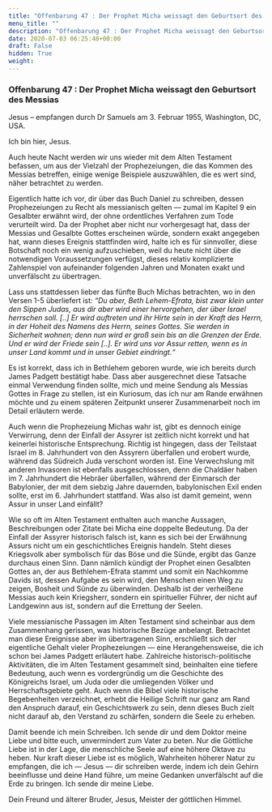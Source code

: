```yaml
---
title: "Offenbarung 47 : Der Prophet Micha weissagt den Geburtsort des Messias"
menu_title: ""
description: "Offenbarung 47 : Der Prophet Micha weissagt den Geburtsort des Messias"
date: 2020-07-03 06:25:48+00:00
draft: False
hidden: True
weight:
---
```

### Offenbarung 47 : Der Prophet Micha weissagt den Geburtsort des Messias

Jesus – empfangen durch Dr Samuels am 3. Februar 1955, Washington, DC, USA.

Ich bin hier, Jesus.

Auch heute Nacht werden wir uns wieder mit dem Alten Testament befassen, um aus der Vielzahl der Prophezeiungen, die das Kommen des Messias betreffen, einige wenige Beispiele auszuwählen, die es wert sind, näher betrachtet zu werden.

Eigentlich hatte ich vor, dir über das Buch Daniel zu schreiben, dessen Prophezeiungen zu Recht als messianisch gelten — zumal im Kapitel 9 ein Gesalbter erwähnt wird, der ohne ordentliches Verfahren zum Tode verurteilt wird. Da der Prophet aber nicht nur vorhergesagt hat, dass der Messias und Gesalbte Gottes erscheinen würde, sondern exakt angegeben hat, wann dieses Ereignis stattfinden wird, halte ich es für sinnvoller, diese Botschaft noch ein wenig aufzuschieben, weil du heute nicht über die notwendigen Voraussetzungen verfügst, dieses relativ komplizierte Zahlenspiel von aufeinander folgenden Jahren und Monaten exakt und unverfälscht zu übertragen.

Lass uns stattdessen lieber das fünfte Buch Michas betrachten, wo in den Versen 1-5 überliefert ist:  *“Du aber, Beth Lehem-Efrata, bist zwar klein unter den Sippen Judas, aus dir aber wird einer hervorgehen, der über Israel herrschen soll. [..] Er wird auftreten und ihr Hirte sein in der Kraft des Herrn, in der Hoheit des Namens des Herrn, seines Gottes. Sie werden in Sicherheit wohnen; denn nun wird er groß sein bis an die Grenzen der Erde. Und er wird der Friede sein [..]. Er wird uns vor Assur retten, wenn es in unser Land kommt und in unser Gebiet eindringt.“*

Es ist korrekt, dass ich in Bethlehem geboren wurde, wie ich bereits durch James Padgett bestätigt habe. Dass aber ausgerechnet diese Tatsache einmal Verwendung finden sollte, mich und meine Sendung als Messias Gottes in Frage zu stellen, ist ein Kuriosum, das ich nur am Rande erwähnen möchte und zu einem späteren Zeitpunkt unserer Zusammenarbeit noch im Detail erläutern werde.

Auch wenn die Prophezeiung Michas wahr ist, gibt es dennoch einige Verwirrung, denn der Einfall der Assyrer ist zeitlich nicht korrekt und hat keinerlei historische Entsprechung. Richtig ist hingegen, dass der Teilstaat Israel im 8. Jahrhundert von den Assyrern überfallen und erobert wurde, während das Südreich Juda verschont worden ist. Eine Verwechslung mit anderen Invasoren ist ebenfalls ausgeschlossen, denn die Chaldäer haben im 7. Jahrhundert die Hebräer überfallen, während der Einmarsch der Babylonier, der mit dem siebzig Jahre dauernden, babylonischen Exil enden sollte, erst im 6. Jahrhundert stattfand. Was also ist damit gemeint, wenn Assur in unser Land einfällt?

Wie so oft im Alten Testament enthalten auch manche Aussagen, Beschreibungen oder Zitate bei Micha eine doppelte Bedeutung. Da der Einfall der Assyrer historisch falsch ist, kann es sich bei der Erwähnung Assurs nicht um ein geschichtliches Ereignis handeln. Steht dieses Kriegsvolk aber symbolisch für das Böse und die Sünde, ergibt das Ganze durchaus einen Sinn. Dann nämlich kündigt der Prophet einen Gesalbten Gottes an, der aus Bethlehem-Efrata stammt und somit ein Nachkomme Davids ist, dessen Aufgabe es sein wird, den Menschen einen Weg zu zeigen, Bosheit und Sünde zu überwinden. Deshalb ist der verheißene Messias auch kein Kriegsherr, sondern ein spiritueller Führer, der nicht auf Landgewinn aus ist, sondern auf die Errettung der Seelen.  

Viele messianische Passagen im Alten Testament sind scheinbar aus dem Zusammenhang gerissen, was historische Bezüge anbelangt. Betrachtet man diese Ereignisse aber im übertragenen Sinn, erschließt sich der eigentliche Gehalt vieler Prophezeiungen — eine Herangehensweise, die ich schon bei James Padgett erläutert habe. Zahlreiche historisch-politische Aktivitäten, die im Alten Testament gesammelt sind, beinhalten eine tiefere Bedeutung, auch wenn es vordergründig um die Geschichte des Königreichs Israel, um Juda oder die umliegenden Völker und Herrschaftsgebiete geht. Auch wenn die Bibel viele historische Begebenheiten verzeichnet, erhebt die Heilige Schrift nur ganz am Rand den Anspruch darauf, ein Geschichtswerk zu sein, denn dieses Buch zielt nicht darauf ab, den Verstand zu schärfen, sondern die Seele zu erheben.  

Damit beende ich mein Schreiben. Ich sende dir und dem Doktor meine Liebe und bitte euch, unvermindert zum Vater zu beten. Nur die Göttliche Liebe ist in der Lage, die menschliche Seele auf eine höhere Oktave zu heben. Nur kraft dieser Liebe ist es möglich, Wahrheiten höherer Natur zu empfangen, die ich — Jesus — dir schreiben werde, indem ich dein Gehirn beeinflusse und deine Hand führe, um meine Gedanken unverfälscht auf die Erde zu bringen. Ich sende dir meine Liebe.

Dein Freund und älterer Bruder, Jesus, Meister der göttlichen Himmel.
